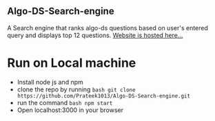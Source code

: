 ## Algo-DS-Search-engine
A Search engine that ranks algo-ds questions based on user's entered query and displays top 12 questions.
[Website is hosted here...](https://desolate-meadow-53585.herokuapp.com/)
# Run on Local machine
* Install node js and npm
* clone the repo by running ``` bash git clone https://github.com/Prateek1013/Algo-DS-Search-engine.git ```
* run the command ``` bash npm start ``` 
* Open localhost:3000 in your browser
